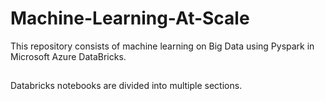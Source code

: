 # Machine-Learning-At-Scale
This repository consists of machine learning on Big Data using Pyspark in Microsoft Azure DataBricks. 

##
Databricks notebooks are divided into multiple sections. 
